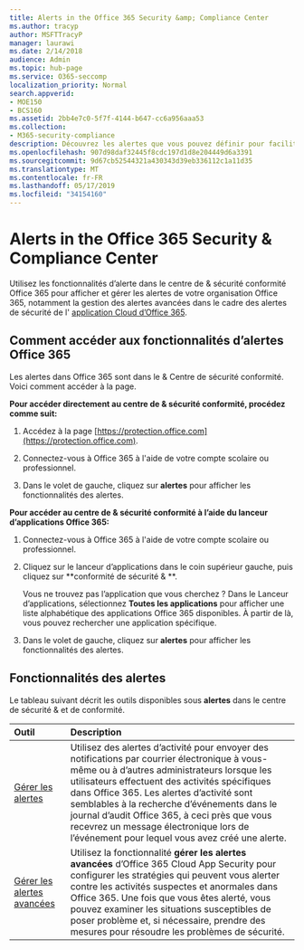 ```yaml
---
title: Alerts in the Office 365 Security &amp; Compliance Center
ms.author: tracyp
author: MSFTTracyP
manager: laurawi
ms.date: 2/14/2018
audience: Admin
ms.topic: hub-page
ms.service: O365-seccomp
localization_priority: Normal
search.appverid:
- MOE150
- BCS160
ms.assetid: 2bb4e7c0-5f7f-4144-b647-cc6a956aaa53
ms.collection:
- M365-security-compliance
description: Découvrez les alertes que vous pouvez définir pour faciliter la sécurité dans Office 365.
ms.openlocfilehash: 907d98daf32445f8cdc197d1d8e204449d6a3391
ms.sourcegitcommit: 9d67cb52544321a430343d39eb336112c1a11d35
ms.translationtype: MT
ms.contentlocale: fr-FR
ms.lasthandoff: 05/17/2019
ms.locfileid: "34154160"
---
```

# <a name="alerts-in-the-office-365-security-amp-compliance-center"></a>Alerts in the Office 365 Security &amp; Compliance Center

Utilisez les fonctionnalités d’alerte dans le centre de &amp; sécurité conformité Office 365 pour afficher et gérer les alertes de votre organisation Office 365, notamment la gestion des alertes avancées dans le cadre des alertes de sécurité de l' [application Cloud d’Office 365](office-365-cas-overview.md).
  
## <a name="how-to-get-to-the-office-365-alerts-features"></a>Comment accéder aux fonctionnalités d’alertes Office 365

Les alertes dans Office 365 sont dans le &amp; Centre de sécurité conformité. Voici comment accéder à la page.
  
 **Pour accéder directement au centre de &amp; sécurité conformité, procédez comme suit:**
  
1. Accédez à la page [https://protection.office.com](https://protection.office.com).
    
2. Connectez-vous à Office 365 à l'aide de votre compte scolaire ou professionnel. 
    
3. Dans le volet de gauche, cliquez sur **alertes** pour afficher les fonctionnalités des alertes. 
    
 **Pour accéder au centre de &amp; sécurité conformité à l’aide du lanceur d’applications Office 365:**
  
1. Connectez-vous à Office 365 à l'aide de votre compte scolaire ou professionnel. 
    
2. Cliquez sur le lanceur d’applications dans le coin supérieur gauche, puis cliquez sur **conformité de sécurité &amp; **.
    
    Vous ne trouvez pas l’application que vous cherchez ? Dans le Lanceur d’applications, sélectionnez **Toutes les applications** pour afficher une liste alphabétique des applications Office 365 disponibles. À partir de là, vous pouvez rechercher une application spécifique. 
    
3. Dans le volet de gauche, cliquez sur **alertes** pour afficher les fonctionnalités des alertes. 
    
## <a name="alerts-features"></a>Fonctionnalités des alertes

Le tableau suivant décrit les outils disponibles sous **alertes** dans le centre de sécurité &amp; et de conformité. 
  
|**Outil**|**Description**|
|:-----|:-----|
|[Gérer les alertes](create-activity-alerts.md) <br/> |Utilisez des alertes d’activité pour envoyer des notifications par courrier électronique à vous-même ou à d’autres administrateurs lorsque les utilisateurs effectuent des activités spécifiques dans Office 365. Les alertes d’activité sont semblables à la recherche d’événements dans le journal d’audit Office 365, à ceci près que vous recevrez un message électronique lors de l’événement pour lequel vous avez créé une alerte.  <br/> |
|[Gérer les alertes avancées](https://docs.microsoft.com/cloud-app-security/what-is-cloud-app-security) <br/> |Utilisez la fonctionnalité **gérer les alertes avancées** d’Office 365 Cloud App Security pour configurer les stratégies qui peuvent vous alerter contre les activités suspectes et anormales dans Office 365. Une fois que vous êtes alerté, vous pouvez examiner les situations susceptibles de poser problème et, si nécessaire, prendre des mesures pour résoudre les problèmes de sécurité.  <br/> |
   

